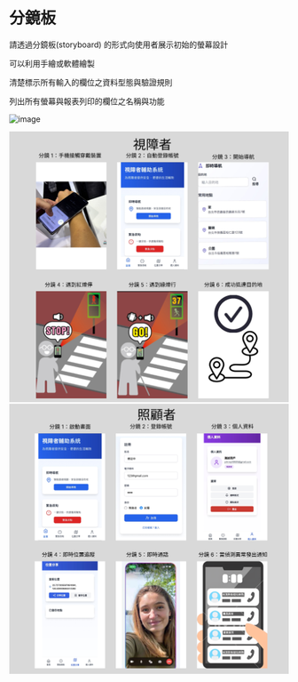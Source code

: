 # 分鏡板

請透過分鏡板(storyboard) 的形式向使用者展示初始的螢幕設計

可以利用手繪或軟體繪製

清楚標示所有輸入的欄位之資料型態與驗證規則

列出所有螢幕與報表列印的欄位之名稱與功能

![image](https://github.com/user-attachments/assets/51fe7a09-55cf-4af0-8df6-85e6abe1c596)


![視障者](images/視障者.PNG)
![照促者](images/照顧者.PNG)
